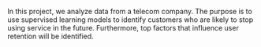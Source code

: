 
In this project, we analyze data from a telecom company. The purpose is to use supervised learning models to identify customers who are likely to stop using service in the future. Furthermore, top factors that influence user retention will be identified.
